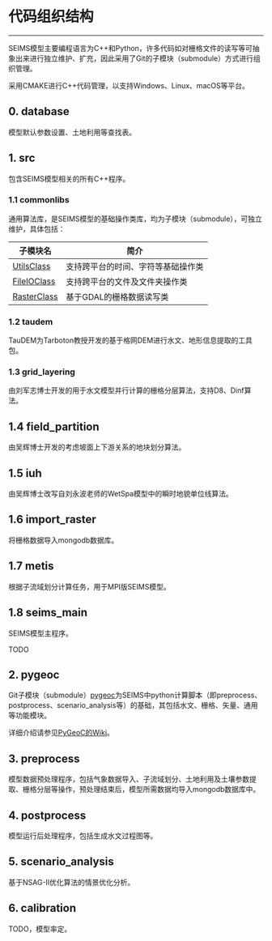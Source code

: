 # 代码组织结构
----------------------

SEIMS模型主要编程语言为C++和Python，许多代码如对栅格文件的读写等可抽象出来进行独立维护、扩充，因此采用了Git的子模块（submodule）方式进行组织管理。

采用CMAKE进行C++代码管理，以支持Windows、Linux、macOS等平台。

## 0. database

模型默认参数设置、土地利用等查找表。

## 1. src

包含SEIMS模型相关的所有C++程序。

### 1.1 commonlibs

通用算法库，是SEIMS模型的基础操作类库，均为子模块（submodule），可独立维护，具体包括：

子模块名|简介
---|---
[UtilsClass](https://github.com/lreis2415/UtilsClass)|支持跨平台的时间、字符等基础操作类
[FileIOClass](https://github.com/lreis2415/FileIOClass)|支持跨平台的文件及文件夹操作类
[RasterClass](https://github.com/lreis2415/RasterClass)|基于GDAL的栅格数据读写类

### 1.2 taudem

TauDEM为Tarboton教授开发的基于格网DEM进行水文、地形信息提取的工具包。

### 1.3 grid_layering

由刘军志博士开发的用于水文模型并行计算的栅格分层算法，支持D8、Dinf算法。

## 1.4 field_partition

由吴辉博士开发的考虑坡面上下游关系的地块划分算法。

## 1.5 iuh

由吴辉博士改写自刘永波老师的WetSpa模型中的瞬时地貌单位线算法。

## 1.6 import_raster

将栅格数据导入mongodb数据库。

## 1.7 metis

根据子流域划分计算任务，用于MPI版SEIMS模型。

## 1.8 seims_main

SEIMS模型主程序。

TODO

## 2. pygeoc

Git子模块（submodule）[pygeoc](https://github.com/lreis2415/PyGeoC)为SEIMS中python计算脚本（即preprocess、postprocess、scenario_analysis等）的基础，其包括水文、栅格、矢量、通用等功能模块。

详细介绍请参见[PyGeoC的Wiki](https://github.com/lreis2415/PyGeoC/wiki)。

## 3. preprocess

模型数据预处理程序，包括气象数据导入、子流域划分、土地利用及土壤参数提取、栅格分层等操作，预处理结束后，模型所需数据均导入mongodb数据库中。

## 4. postprocess

模型运行后处理程序，包括生成水文过程图等。

## 5. scenario_analysis

基于NSAG-II优化算法的情景优化分析。

## 6. calibration

TODO，模型率定。



